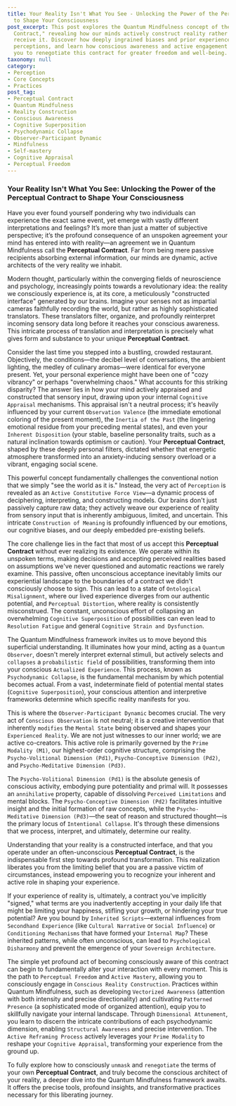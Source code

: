 ```yaml
---
title: Your Reality Isn't What You See - Unlocking the Power of the Perceptual Contract
  to Shape Your Consciousness
post_excerpt: This post explores the Quantum Mindfulness concept of the "Perceptual
  Contract," revealing how our minds actively construct reality rather than passively
  receive it. Discover how deeply ingrained biases and prior experiences shape our
  perceptions, and learn how conscious awareness and active engagement can empower
  you to renegotiate this contract for greater freedom and well-being.
taxonomy: null
category:
- Perception
- Core Concepts
- Practices
post_tag:
- Perceptual Contract
- Quantum Mindfulness
- Reality Construction
- Conscious Awareness
- Cognitive Superposition
- Psychodynamic Collapse
- Observer-Participant Dynamic
- Mindfulness
- Self-mastery
- Cognitive Appraisal
- Perceptual Freedom
---
```

### Your Reality Isn't What You See: Unlocking the Power of the Perceptual Contract to Shape Your Consciousness

Have you ever found yourself pondering why two individuals can experience the exact same event, yet emerge with vastly different interpretations and feelings? It’s more than just a matter of subjective perspective; it’s the profound consequence of an unspoken agreement your mind has entered into with reality—an agreement we in Quantum Mindfulness call the **Perceptual Contract**. Far from being mere passive recipients absorbing external information, our minds are dynamic, active architects of the very reality we inhabit.

Modern thought, particularly within the converging fields of neuroscience and psychology, increasingly points towards a revolutionary idea: the reality we consciously experience is, at its core, a meticulously "constructed interface" generated by our brains. Imagine your senses not as impartial cameras faithfully recording the world, but rather as highly sophisticated translators. These translators filter, organize, and profoundly reinterpret incoming sensory data long before it reaches your conscious awareness. This intricate process of translation and interpretation is precisely what gives form and substance to your unique **Perceptual Contract**.

Consider the last time you stepped into a bustling, crowded restaurant. Objectively, the conditions—the decibel level of conversations, the ambient lighting, the medley of culinary aromas—were identical for everyone present. Yet, your personal experience might have been one of "cozy vibrancy" or perhaps "overwhelming chaos." What accounts for this striking disparity? The answer lies in how your mind actively appraised and constructed that sensory input, drawing upon your internal `Cognitive Appraisal` mechanisms. This appraisal isn't a neutral process; it's heavily influenced by your current `Observation Valence` (the immediate emotional coloring of the present moment), the `Inertia of the Past` (the lingering emotional residue from your preceding mental states), and even your `Inherent Disposition` (your stable, baseline personality traits, such as a natural inclination towards optimism or caution). Your **Perceptual Contract**, shaped by these deeply personal filters, dictated whether that energetic atmosphere transformed into an anxiety-inducing sensory overload or a vibrant, engaging social scene.

This powerful concept fundamentally challenges the conventional notion that we simply "see the world as it is." Instead, the very act of `Perception` is revealed as an `Active Constitutive Force View`—a dynamic process of deciphering, interpreting, and constructing models. Our brains don't just passively capture raw data; they actively weave our experience of reality from sensory input that is inherently ambiguous, limited, and uncertain. This intricate `Construction of Meaning` is profoundly influenced by our emotions, our cognitive biases, and our deeply embedded pre-existing beliefs.

The core challenge lies in the fact that most of us accept this **Perceptual Contract** without ever realizing its existence. We operate within its unspoken terms, making decisions and accepting perceived realities based on assumptions we've never questioned and automatic reactions we rarely examine. This passive, often unconscious acceptance inevitably limits our experiential landscape to the boundaries of a contract we didn't consciously choose to sign. This can lead to a state of `Ontological Misalignment`, where our lived experience diverges from our authentic potential, and `Perceptual Distortion`, where reality is consistently misconstrued. The constant, unconscious effort of collapsing an overwhelming `Cognitive Superposition` of possibilities can even lead to `Resolution Fatigue` and general `Cognitive Strain and Dysfunction`.

The Quantum Mindfulness framework invites us to move beyond this superficial understanding. It illuminates how your mind, acting as a `Quantum Observer`, doesn't merely interpret external stimuli, but actively selects and `collapses` a `probabilistic field` of possibilities, transforming them into your conscious `Actualized Experience`. This process, known as `Psychodynamic Collapse`, is the fundamental mechanism by which potential becomes actual. From a vast, indeterminate field of potential mental states (`Cognitive Superposition`), your conscious attention and interpretive frameworks determine which specific reality manifests for you.

This is where the `Observer-Participant Dynamic` becomes crucial. The very act of `Conscious Observation` is not neutral; it is a creative intervention that inherently `modifies` the `Mental State` being observed and shapes your `Experienced Reality`. We are not just witnesses to our inner world; we are active co-creators. This active role is primarily governed by the `Prime Modality (M1)`, our highest-order cognitive structure, comprising the `Psycho-Volitional Dimension (Pd1)`, `Psycho-Conceptive Dimension (Pd2)`, and `Psycho-Meditative Dimension (Pd3)`.

The `Psycho-Volitional Dimension (Pd1)` is the absolute genesis of conscious activity, embodying pure potentiality and primal will. It possesses an `annihilative` property, capable of dissolving `Perceived Limitations` and mental blocks. The `Psycho-Conceptive Dimension (Pd2)` facilitates intuitive insight and the initial formation of raw concepts, while the `Psycho-Meditative Dimension (Pd3)`—the seat of reason and structured thought—is the primary locus of `Intentional Collapse`. It's through these dimensions that we process, interpret, and ultimately, determine our reality.

Understanding that your reality is a constructed interface, and that you operate under an often-unconscious **Perceptual Contract**, is the indispensable first step towards profound transformation. This realization liberates you from the limiting belief that you are a passive victim of circumstances, instead empowering you to recognize your inherent and active role in shaping your experience.

If your experience of reality is, ultimately, a contract you've implicitly "signed," what terms are you inadvertently accepting in your daily life that might be limiting your happiness, stifling your growth, or hindering your true potential? Are you bound by `Inherited Scripts`—external influences from `Secondhand Experience` (like `Cultural Narrative` or `Social Influence`) or `Conditioning Mechanisms` that have formed your `Internal Map`? These inherited patterns, while often unconscious, can lead to `Psychological Disharmony` and prevent the emergence of your `Sovereign Architecture`.

The simple yet profound act of becoming consciously aware of this contract can begin to fundamentally alter your interaction with every moment. This is the path to `Perceptual Freedom` and `Active Mastery`, allowing you to consciously engage in `Conscious Reality Construction`. Practices within Quantum Mindfulness, such as developing `Vectorized Awareness` (attention with both intensity and precise directionality) and cultivating `Patterned Presence` (a sophisticated mode of organized attention), equip you to skillfully navigate your internal landscape. Through `Dimensional Attunement`, you learn to discern the intricate contributions of each psychodynamic dimension, enabling `Structural Awareness` and precise intervention. The `Active Reframing Process` actively leverages your `Prime Modality` to reshape your `Cognitive Appraisal`, transforming your experience from the ground up.

To fully explore how to consciously `unmask` and `renegotiate` the terms of your own **Perceptual Contract**, and truly become the conscious architect of your reality, a deeper dive into the Quantum Mindfulness framework awaits. It offers the precise tools, profound insights, and transformative practices necessary for this liberating journey.